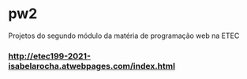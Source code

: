 # pw2
Projetos do segundo módulo da matéria de programação web na ETEC
### http://etec199-2021-isabelarocha.atwebpages.com/index.html
